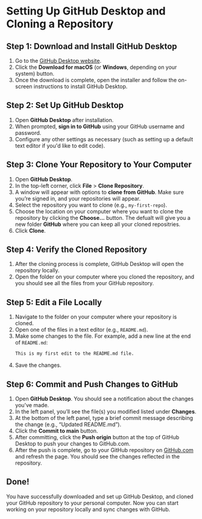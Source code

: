 # Setting Up GitHub Desktop and Cloning a Repository

## Step 1: Download and Install GitHub Desktop

1. Go to the [GitHub Desktop website](https://desktop.github.com/).
2. Click the **Download for macOS** (or **Windows**, depending on your system) button.
3. Once the download is complete, open the installer and follow the on-screen instructions to install GitHub Desktop.

## Step 2: Set Up GitHub Desktop

1. Open **GitHub Desktop** after installation.
2. When prompted, **sign in to GitHub** using your GitHub username and password.
3. Configure any other settings as necessary (such as setting up a default text editor if you'd like to edit code).

## Step 3: Clone Your Repository to Your Computer

1. Open **GitHub Desktop**.
2. In the top-left corner, click **File** > **Clone Repository**.
3. A window will appear with options to **clone from GitHub**. Make sure you’re signed in, and your repositories will appear.
4. Select the repository you want to clone (e.g., `my-first-repo`).
5. Choose the location on your computer where you want to clone the repository by clicking the **Choose...** button. The defualt will give you a new folder **GitHub** where you can keep all your cloned repositries.
6. Click **Clone**.

## Step 4: Verify the Cloned Repository

1. After the cloning process is complete, GitHub Desktop will open the repository locally.
2. Open the folder on your computer where you cloned the repository, and you should see all the files from your GitHub repository.

## Step 5: Edit a File Locally

1. Navigate to the folder on your computer where your repository is cloned.
2. Open one of the files in a text editor (e.g., `README.md`).
3. Make some changes to the file. For example, add a new line at the end of `README.md`:
   ```markdown
   This is my first edit to the README.md file.
4. Save the changes.


## Step 6: Commit and Push Changes to GitHub

1. Open **GitHub Desktop**. You should see a notification about the changes you've made.
2. In the left panel, you’ll see the file(s) you modified listed under **Changes**.
3. At the bottom of the left panel, type a brief commit message describing the change (e.g., “Updated README.md”).
4. Click the **Commit to main** button.
5. After committing, click the **Push origin** button at the top of GitHub Desktop to push your changes to GitHub.com.
6. After the push is complete, go to your GitHub repository on [GitHub.com](https://github.com) and refresh the page. You should see the changes reflected in the repository.


## Done!

You have successfully downloaded and set up GitHub Desktop, and cloned your GitHub repository to your personal computer. Now you can start working on your repository locally and sync changes with GitHub.